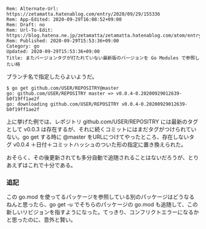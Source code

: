 ```header
Rem: Alternate-Url: https://zetamatta.hatenablog.com/entry/2020/09/29/155336
Rem: App-Edited: 2020-09-29T16:08:52+09:00
Rem: Draft: no
Rem: Url-To-Edit: https://blog.hatena.ne.jp/zetamatta/zetamatta.hatenablog.com/atom/entry/26006613634050397
Rem: Published: 2020-09-29T15:53:36+09:00
Category: go
Updated: 2020-09-29T15:53:36+09:00
Title: またバージョンタグが打たれていない最新版のバージョンを Go Modules で参照したい時
```
ブランチ名で指定したらよいようだ。

```
$ go get github.com/USER/REPOSITRY@master
go: github.com/USER/REPOSITRY master => v0.0.4-0.20200929012639-b0f19ff1ae2f
go: downloading github.com/USER/REPOSITRY v0.0.4-0.20200929012639-b0f19ff1ae2f
```

上に挙げた例では、レポジトリ github.com/USER/REPOSITRY には最新のタグとして v0.0.3 は存在するが、それに続くコミットにはまだタグがつけられていない。go get する時に @master をURLにつけてやったところ、存在しないタグ v0.0.4 ＋日付＋コミットハッシュのついた形の指定に置き換えられた。

おそらく、その後更新されても多分自動で追随されることはないだろうが、とりあえずはこれで十分である。

### 追記

この go.mod を使ってるパッケージを参照している別のパッケージはどうなるねんと思ったら、go get -u でそちらのパッケージの go.mod も追随して、この新しいリビジョンを指すようになった。てっきり、コンフリクトエラーになるかと思ったのに、意外と賢い。
